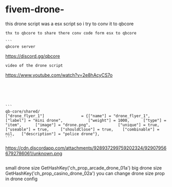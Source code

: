 # fivem-drone-
this drone script was a esx script so i try to conv it to qbcore 
````
thx to qbcore to share there conv code form esx to qbcore 

```
qbcore server 
````
https://discord.gg/qbcore

````
video of the drone script

````
https://www.youtube.com/watch?v=2e8hAcyCS7o

````





```
qb-core/shared/
["drone_flyer_1"] 			 	 = {["name"] = "drone_flyer_1", 			 		["label"] = "mini drone", 			["weight"] = 1000, 		["type"] = "item", 		["image"] = "drone.png", 			["unique"] = true, 		["useable"] = true, 	["shouldClose"] = true,	   ["combinable"] = nil,   ["description"] = "police drone"},
```
````
https://cdn.discordapp.com/attachments/928937299759202324/929079566792786061/unknown.png
````

````
small drone size 
GetHashKey('ch_prop_arcade_drone_01a')
big drone size 
GetHashKey('ch_prop_casino_drone_02a')
you can change drone size prop in drone config

